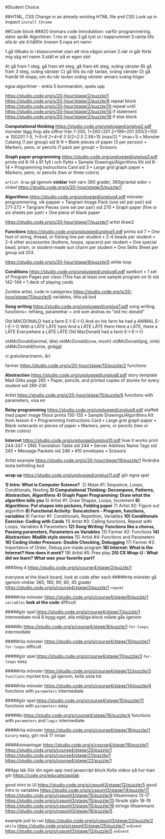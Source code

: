 #Student Choice

##HTML, CSS
Change in an already existing HTML file and CSS
Look up in inspect
`ìnstall Chrome`

##Code block
###20 timmars code
Introduktion: varför programmering, dator språk
Algoritmer:
1.res er upp
2.gå tyst ut i kapprummet
3.vänta tills alla är ute
4.hållför öronen
5.ropa ert namn

1.gå tillbaks in i klassrummet utan att röra någon annan
2.när ni går förbi mig säg ert namn
3.ställ er på er egen stol

A) gå fram 1 steg, gå fram ett steg, gå fram ett steg, sväng vänster
B) gå fram 3 steg, sväng vänster
C) gå tills du når tavlan, sväng vänster
D) gå framåt till stopp, om du når tavlan sväng vänster annars sväng höger

egna algoritmer - enkla 5 kommandon, spela upp

https://studio.code.org/s/20-hour/stage/2/puzzle/1
https://studio.code.org/s/20-hour/stage/2/puzzle/6 repeat block
https://studio.code.org/s/20-hour/stage/2/puzzle/10 repeat until
https://studio.code.org/s/20-hour/stage/2/puzzle/14 if statement
https://studio.code.org/s/20-hour/stage/2/puzzle/18 if else block

**Computational thinking**
https://studio.code.org/unplugged/unplug2.pdf monster
lägg ihop alla siffror från 
1-200, 1+200=201 2+199=201 200/2=100 => 100*201
1-5, 1+5=6 2+4=6 3 5/2=2.5 2.5*6=15 
(max/2) * (max+1)
• Monster Catalog (1 per group) sid 8-9
• Blank pieces of paper (3 per person)
• Markers, pens, or pencils (1 pack per group)
• Scissors

**Graph paper programming**
https://studio.code.org/unplugged/unplug3.pdf printa sid 8-14 s 91 fyll i och flytta
• Sample Drawings/Algorithms Kit sid 8-14 
• Programming Instructions Card sid 3
• Large grid graph paper
• Markers, pens, or pencils (two or
three colors)

`artist draw`
gå igenom **vinklar** helt varv 360 grader, 360gr/antal sidor = vinkel
https://studio.code.org/s/20-hour/stage/5/puzzle/1 

**Algorithms**
https://studio.code.org/unplugged/unplug4.pdf mönster programmering, vik papper
• Tangram Image Pack (one set per pair) sid 271-272
• Tangram Pieces (one set per pair) sid 270
• Graph paper (five or six sheets per pair)
• One piece of blank paper

https://studio.code.org/s/20-hour/stage/7/puzzle/1 artist draw2

**Functions**
https://studio.code.org/unplugged/unplug5.pdf printa sid 7
• One foot of string, thread, or fishing line per student
• 2-4 beads per student
• 2-4 other accessories (buttons, hoops, spacers) per student
• One special bead, prism, or student-made sun charm per student
• One Skills Sheet per group sid 203

https://studio.code.org/s/20-hour/stage/9/puzzle/5 while loop

**Conditions**
https://studio.code.org/unplugged/unplug6.pdf spelkort
• 1 set of Program Pages per class (This has
at least one sample program on it) sid 142-144
• 1 deck of playing cards

Zombie artist, code in categories
https://studio.code.org/s/20-hour/stage/11/puzzle/6 variables, titta på kod

**Song writing**
https://studio.code.org/unplugged/unplug7.pdf song writing, functions= refräng, parametrar = ord som ändras
ex "old mc donald"

Old MACDONALD had a farm
E-I-E-I-O
And on his farm he had a ANIMAL
E-I-E-I-O
With a LÄTE LÄTE here
And a LÄTE LÄTE there
Here a LÄTE, there a LÄTE
Everywhere a LÄTE LÄTE
Old MacDonald had a farm
E-I-E-I-O

oldMcDonald(animal, läte)
oldMcDonald(cow, mooh)
oldMcDonald(pig, oink)
oldMcDonald(horse, gnägg)

vi gratulerar(namn, år)

farmer
https://studio.code.org/s/20-hour/stage/13/puzzle/2 functions

**Abstraction**
https://studio.code.org/unplugged/unplug8.pdf story template Mad Glibs page 285 
• Paper, pencils, and printed copies of
stories for every student sid 289-230

Artist
https://studio.code.org/s/20-hour/stage/15/puzzle/6 functions with parameters, visa en 

**Relay programming**
https://studio.code.org/unplugged/unplug9.pdf staffett med paper image fillout printa 130-135
• Sample Drawings/Algorithms Kit from lesson 4
• Programming Instructions Card
• Large grid graph paper
• Blank notecards or pieces of paper
• Markers, pens, or pencils (two or three colors)


**Internet**
https://studio.code.org/unplugged/unplug10.pdf how it works print 244-247
• DNS Translation Table sid 244 
• Server Address Name Tags sid 245
• Message Packets sid 246
• #10 envelopes
• Scissors

Artist example 
https://studio.code.org/s/20-hour/stage/19/puzzle/1 förändra testa befintling kod

**wrap up**
https://studio.code.org/unplugged/unplug11.pdf gör egna spel




**1) Intro: What is Computer Science?**
 2) Maze #1: Sequence, Loops, Conditionals, Nesting
**3) Computational Thinking: Decompose, Patterns, Abstraction, Algorithms**
**4) Graph Paper Programming: Draw what the algorithm tells you**
5) Artist #1: Draw Shapes, Loops, Increment
**6) Algorithms: Put shapes into pictures, Folding paper**
7) Artist #2: Figure out algorithm
**8) Functional Activity: Suncatchers - Program, functions, variables**
9) Farmer #1: Conditionals, Repetition, Variables
**10) Conditionals Exercise: Coding with Cards**
11) Artist #3: Calling functions, Repeat with Loops, Variables & Parameters
**12) Song Writing: Functions like a chorus, Passing parameters, Parameters as Variables**
13) Farmer #2: Functions
**14) Abstraction: Madlib style stories**
15) Artist #4: Functions and Parameters
**16) Coding Under Pressure: Double Checking, Debugging**
17) Farmer #3: Importance of Order, Debug pre-made program
**18) Internet: What is the Internet? How does it work?**
19) Artist #5: Free play
**20) CS Wrap-U : What did we learn? What was your favorite part?**



###Steg 4
https://studio.code.org/s/course4/stage/2/puzzle/1

everyone at the black board, look at code after each
#####rita mönster 
gå igenom vinklar 360, 180, 90, 60, 45 grader
https://studio.code.org/s/course4/stage/3/puzzle/1 `repeat`

#####rita mönster
https://studio.code.org/s/course4/stage/6/puzzle/1 `variables`
**look at the code** difficult

#####gör spel
https://studio.code.org/s/course4/stage/7/puzzle/1
intermediate
nivå 8 bygg eget, alla möjliga block måste gås igenom

#####bi
https://studio.code.org/s/course4/stage/9/puzzle/1
`for-loops` intermediate

#####rita mönster
https://studio.code.org/s/course4/stage/10/puzzle/1
`for-loops` difficult

#####gör spel
https://studio.code.org/s/course4/stage/11/puzzle/3
`for-loops` easy

#####rita mönster
https://studio.code.org/s/course4/stage/12/puzzle/3
`functions` mycket bra, gå igenom, kolla sista tre

#####rita mönster
https://studio.code.org/s/course4/stage/14/puzzle/4
functions with `parameters` intermediate

#####gör spel
https://studio.code.org/s/course4/stage/15/puzzle/11
functions with `parameters` easy 

#####bi
https://studio.code.org/s/course4/stage/16/puzzle/4
functions with `parameters` and `logic` intermediate

#####rita mönster
https://studio.code.org/s/course4/stage/18/puzzle/1
`binary` easy, gör nivå 17 innan

#####utmaningar
https://studio.code.org/s/course4/stage/19/puzzle/1
https://studio.code.org/s/course4/stage/20/puzzle/1
https://studio.code.org/s/course4/stage/21/puzzle/1
https://studio.code.org/s/course4/stage/22/puzzle/1

##App lab
Gör din egen app med javascript block
Kolla videor på hur man gör
https://code.org/educate/applab

good intro to UI
https://studio.code.org/s/cspunit3/stage/12/puzzle/5
good intro to variables
https://studio.code.org/s/cspunit3/stage/14/puzzle/17
https://studio.code.org/s/cspunit3/stage/15/puzzle/9
tillsammans 13-17
https://studio.code.org/s/cspunit3/stage/15/puzzle/13
försök själv 18-19
https://studio.code.org/s/cspunit3/stage/15/puzzle/19
strings tillsammans
https://studio.code.org/s/cspunit3/stage/16/puzzle/5

example just to run 
https://studio.code.org/s/cspunit3/stage/22/puzzle/2 `while`
https://studio.code.org/s/cspunit3/stage/25/puzzle/7 `onEvent`
https://studio.code.org/s/cspunit3/stage/12/puzzle/5 `onEvent`




